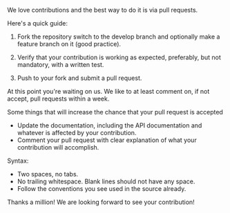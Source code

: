 We love contributions and the best way to do it is via pull requests. 

Here's a quick guide:

1. Fork the repository switch to the develop branch and optionally make a feature branch on it (good practice).

2. Verify that your contribution is working as expected, preferably, but not mandatory, with a written test.

3. Push to your fork and submit a pull request.

At this point you're waiting on us. We like to at least comment on, if not accept, pull requests within a week.

Some things that will increase the chance that your pull request is accepted

* Update the documentation, including the API documentation and whatever is affected by your contribution.
* Comment your pull request with clear explanation of what your contribution will accomplish.

Syntax:

* Two spaces, no tabs.
* No trailing whitespace. Blank lines should not have any space.
* Follow the conventions you see used in the source already.

Thanks a million! We are looking forward to see your contribution! 
